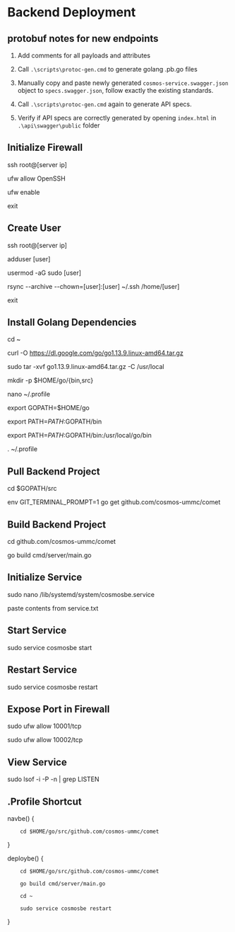 # Backend Deployment

## protobuf notes for new endpoints

1. Add comments for all payloads and attributes

2. Call `.\scripts\protoc-gen.cmd` to generate golang .pb.go files

3. Manually copy and paste newly generated `cosmos-service.swagger.json` object to `specs.swagger.json`, follow exactly the existing standards.

4. Call `.\scripts\protoc-gen.cmd` again to generate API specs.

5. Verify if API specs are correctly generated by opening `index.html` in `.\api\swagger\public` folder

## Initialize Firewall

ssh root@[server ip]

ufw allow OpenSSH

ufw enable

exit

## Create User
ssh root@[server ip]

adduser [user]

usermod -aG sudo [user]

rsync --archive --chown=[user]:[user] ~/.ssh /home/[user]

exit

## Install Golang Dependencies

cd ~

curl -O https://dl.google.com/go/go1.13.9.linux-amd64.tar.gz

sudo tar -xvf go1.13.9.linux-amd64.tar.gz -C /usr/local

mkdir -p $HOME/go/{bin,src}

nano ~/.profile

export GOPATH=$HOME/go

export PATH=$PATH:$GOPATH/bin

export PATH=$PATH:$GOPATH/bin:/usr/local/go/bin

. ~/.profile

## Pull Backend Project

cd $GOPATH/src

env GIT_TERMINAL_PROMPT=1 go get github.com/cosmos-ummc/comet

## Build Backend Project

cd github.com/cosmos-ummc/comet

go build cmd/server/main.go

## Initialize Service

sudo nano /lib/systemd/system/cosmosbe.service

paste contents from service.txt

## Start Service

sudo service cosmosbe start

## Restart Service

sudo service cosmosbe restart

## Expose Port in Firewall

sudo ufw allow 10001/tcp

sudo ufw allow 10002/tcp

## View Service

sudo lsof -i -P -n | grep LISTEN

## .Profile Shortcut

navbe() {

        cd $HOME/go/src/github.com/cosmos-ummc/comet

}

deploybe() {

        cd $HOME/go/src/github.com/cosmos-ummc/comet

        go build cmd/server/main.go

        cd ~

        sudo service cosmosbe restart

}
